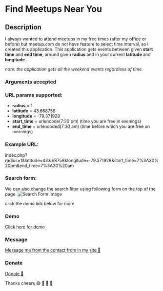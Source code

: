 # Find Meetups Near You
## Description
I always wanted to attend meetups in my free times (after my office or before) but meetup.com do not have feature to select time interval, so I created this application.
This application gets events between given **start time** and **end time**, around given **radius** and in your current **latitude** and **longitude**.

*note: the application gets all the weekend events regardless of time.*  

### Arguments accepted
### URL params supported:
* **radius**        = 1
* **latitude**      = 43.668758
* **longitude**     = -79.371928
* **start_time**    = urlencode(7:30 pm) (time you are free in evenings) 
* **end_time**      = urlencoded(7:30 am) (time before which you are free on mornings)
 
### Example URL:
index.php?radius=1&latitude=43.668758&longitude=-79.371928&start_time=7%3A30%20pm&end_time=7%3A30%20am

### Search form:
We can also change the search filter using following form on the top of the page.
![Search Form Image](http://bivek.ca/meetup/search_form.jpg)

click the demo link below for more

### Demo
<a href="http://bivek.ca/meetup/?radius=1&latitude=43.668758&longitude=-79.371928&start_time=7%3A30%20pm&end_time=7%3A30%20am" target="_blank" title="Bivek.ca Meeup demo">Click here for demo</a>

### Message
<a href="http://bivek.ca" target="_blank" title="Contact Form">Message me from the contact from in my site :love_letter:</a>

### Donate
<a href="https://www.paypal.me/bivek/5" target="_blank" title="Donation me">Donate :gift_heart:</a>

Thanks cheers :smile: :gift_heart: :love_letter: :rose: